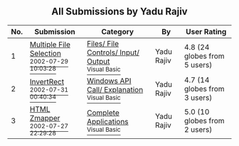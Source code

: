 ﻿<div align="center">

## All Submissions by Yadu Rajiv

</div>

No.  | Submission | Category | By   | User Rating
---- | ---------- | -------- | ---- | -----------
1 | [Multiple File Selection<br /><sup>2002-07-29 10:03:28</sup>](https://github.com/Planet-Source-Code/yadu-rajiv-multiple-file-selection__1-37348) | [Files/ File Controls/ Input/ Output<br /><sup>Visual Basic</sup>](../ByCategory/files-file-controls-input-output__1-3.md) | Yadu Rajiv | 4.8 (24 globes from 5 users)
2 | [InvertRect<br /><sup>2002-07-31 00:40:34</sup>](https://github.com/Planet-Source-Code/yadu-rajiv-invertrect__1-37406) | [Windows API Call/ Explanation<br /><sup>Visual Basic</sup>](../ByCategory/windows-api-call-explanation__1-39.md) | Yadu Rajiv | 4.7 (14 globes from 3 users)
3 | [HTML Zmapper<br /><sup>2002-07-27 22:29:28</sup>](https://github.com/Planet-Source-Code/yadu-rajiv-html-zmapper__1-37309) | [Complete Applications<br /><sup>Visual Basic</sup>](../ByCategory/complete-applications__1-27.md) | Yadu Rajiv | 5.0 (10 globes from 2 users)
